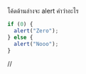 โค้ดด้านล่างจะ alert คำว่าอะไร

```js
if (0) {
  alert("Zero");
} else {
  alert("Nooo");
}
```

//
